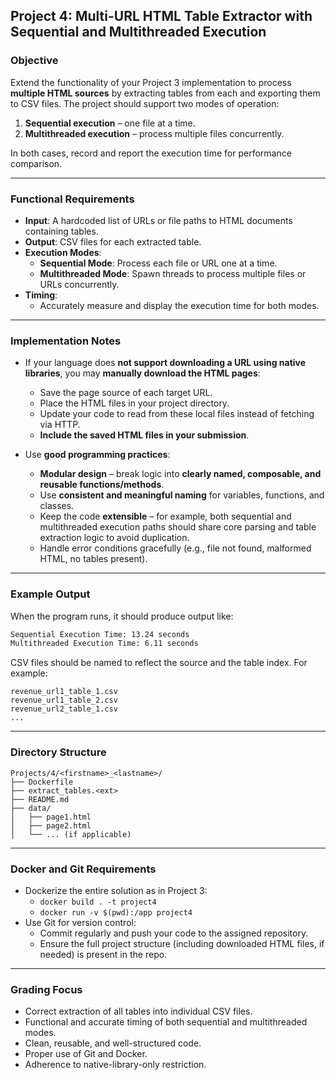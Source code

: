 ## **Project 4: Multi-URL HTML Table Extractor with Sequential and Multithreaded Execution**

### **Objective**

Extend the functionality of your Project 3 implementation to process **multiple HTML sources** by extracting tables from each and exporting them to CSV files. The project should support two modes of operation:

1. **Sequential execution** – one file at a time.
2. **Multithreaded execution** – process multiple files concurrently.

In both cases, record and report the execution time for performance comparison.

---

### **Functional Requirements**

- **Input**: A hardcoded list of URLs or file paths to HTML documents containing tables.
- **Output**: CSV files for each extracted table.
- **Execution Modes**:
  - **Sequential Mode**: Process each file or URL one at a time.
  - **Multithreaded Mode**: Spawn threads to process multiple files or URLs concurrently.
- **Timing**: 
  - Accurately measure and display the execution time for both modes.

---

### **Implementation Notes**

- If your language does **not support downloading a URL using native libraries**, you may **manually download the HTML pages**:
  - Save the page source of each target URL.
  - Place the HTML files in your project directory.
  - Update your code to read from these local files instead of fetching via HTTP.
  - **Include the saved HTML files in your submission**.

- Use **good programming practices**:
  - **Modular design** – break logic into **clearly named, composable, and reusable functions/methods**.
  - Use **consistent and meaningful naming** for variables, functions, and classes.
  - Keep the code **extensible** – for example, both sequential and multithreaded execution paths should share core parsing and table extraction logic to avoid duplication.
  - Handle error conditions gracefully (e.g., file not found, malformed HTML, no tables present).

---

### **Example Output**

When the program runs, it should produce output like:

```sh
Sequential Execution Time: 13.24 seconds
Multithreaded Execution Time: 6.11 seconds
```

CSV files should be named to reflect the source and the table index. For example:

```
revenue_url1_table_1.csv
revenue_url1_table_2.csv
revenue_url2_table_1.csv
...
```

---

### **Directory Structure**

```
Projects/4/<firstname>_<lastname>/
├── Dockerfile
├── extract_tables.<ext>
├── README.md
├── data/
│   ├── page1.html
│   ├── page2.html
│   └── ... (if applicable)
```

---

### **Docker and Git Requirements**

- Dockerize the entire solution as in Project 3:
  - `docker build . -t project4`
  - `docker run -v $(pwd):/app project4`
- Use Git for version control:
  - Commit regularly and push your code to the assigned repository.
  - Ensure the full project structure (including downloaded HTML files, if needed) is present in the repo.

---

### **Grading Focus**

- Correct extraction of all tables into individual CSV files.
- Functional and accurate timing of both sequential and multithreaded modes.
- Clean, reusable, and well-structured code.
- Proper use of Git and Docker.
- Adherence to native-library-only restriction.
